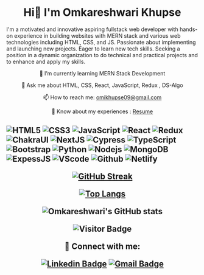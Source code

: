 <h1 align="center">Hi👋 I'm Omkareshwari Khupse</h1>
 
I'm a motivated and innovative aspiring fullstack web developer with hands-on experience in building websites with MERN stack and various web technologies including HTML, CSS, and JS. Passionate about implementing and launching new projects. Eager to learn new tech skills. Seeking a position in a dynamic organization to do technical and practical projects and to enhance and apply my skills.
   
<!-- <p align="center"> <a href="https://github.com/ryo-ma/github-profile-trophy"><img src="https://github-profile-trophy.netlify.app/?username=omi9jan" alt="omi9jan" /></a> </p> -->

<div align="center">
 <p>🌱 I’m currently learning MERN Stack Development</p>
 <p>💬 Ask me about HTML, CSS, React, JavaScript, Redux , DS-Algo</p>
 <p>📫 How to reach me: <a href="omikhupse09@gmail.com">omikhupse09@gmail.com</a></p>
 <p>📄 Know about my experiences : <a href="https://drive.google.com/file/d/1sWq6PiMpgg-5amhNnte8MNJ1Ls-sPoW9/view?usp=share_link">Resume</a></p>
</div>

<h2 align="center>⚡ Technologies </h2>

<div align="center">
 
![HTML5](https://img.shields.io/badge/-HTML5-E34F26?style=flat-square&logo=html5&logoColor=white)
![CSS3](https://img.shields.io/badge/-CSS3-1572B6?style=flat-square&logo=css3)
![JavaScript](https://img.shields.io/badge/-JavaScript-black?style=flat-square&logo=javascript)
![React](https://img.shields.io/badge/-React-black?style=flat-square&logo=react)
![Redux](https://img.shields.io/badge/-Redux-black?style=flat-square&logo=Redux)
![ChakraUI](https://img.shields.io/badge/-ChakraUI-00599C?style=flat-square&logo=ChakraUI)
![NextJS](https://img.shields.io/badge/-NextJS-E10098?style=flat-square&logo=nextJS)
![Cypress](https://img.shields.io/badge/-Cypress-311C87?style=flat-square&logo=apollo-cypress)
![TypeScript](https://img.shields.io/badge/-TypeScript-007ACC?style=flat-square&logo=typescript)
![Bootstrap](https://img.shields.io/badge/-Bootstrap-563D7C?style=flat-square&logo=bootstrap)
![Python](https://img.shields.io/badge/-Python-black?style=flat-square&logo=Python)
![Nodejs](https://img.shields.io/badge/-Nodejs-black?style=flat-square&logo=Node.js)
![MongoDB](https://img.shields.io/badge/-MongoDB-black?style=flat-square&logo=mongodb)
![ExpessJS](https://img.shields.io/badge/-ExpessJS-black?style=flat-square&logo=expressJS)
![VScode](https://img.shields.io/badge/-VScode-336791?style=flat-square&logo=VScode)
![Github](https://img.shields.io/badge/-Github-black?style=flat-square&logo=Github)
![Netlify](https://img.shields.io/badge/-Netlify-430098?style=flat-square&logo=Netlify)
 
<div/>





<div align="center">
 
[![GitHub Streak](https://github-readme-streak-stats.herokuapp.com?user=omi9jan&theme=highcontrast&ring=38EBDA)](https://git.io/streak-stats)

[![Top Langs](https://github-readme-stats.vercel.app/api/top-langs/?username=omi9jan&layout=compact)](https://github.com/omi9jan/github-readme-stats)

![Omkareshwari's GitHub stats](https://github-readme-stats.vercel.app/api?username=omi9jan&show_icons=true&theme=radical)

![Visitor Badge](https://visitor-badge.laobi.icu/badge?page_id=omi9jan.omi9jan)
 
<div/>




🔗 Connect with me:

[![Linkedin Badge](https://img.shields.io/badge/-LinkedIn-blue?style=flat-square&logo=Linkedin&logoColor=white&link=https://www.linkedin.com/in/omkareshwari-khupse-g5815/)](https://www.linkedin.com/in/omkareshwari-khupse-g5815/)
[![Gmail Badge](https://img.shields.io/badge/-GMAIL-c14438?style=flat-square&logo=Gmail&logoColor=white&link=mailto:omikhupse09@gmail.com)](mailto:omikhupse09@gmail.com)

